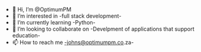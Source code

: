 - 👋 Hi, I’m @OptimumPM
- 👀 I’m interested in -full stack development-
- 🌱 I’m currently learning -Python-
- 💞️ I’m looking to collaborate on -Develpment of applications that support education-
- 📫 How to reach me -johns@optimumpm.co.za-

<!---
OptimumPM/OptimumPM is a ✨ special ✨ repository because its `README.md` (this file) appears on your GitHub profile.
You can click the Preview link to take a look at your changes.
--->
